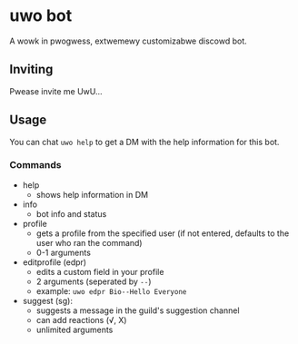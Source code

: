 # uwo bot

A wowk in pwogwess, extwemewy customizabwe discowd bot.

## Inviting

Pwease invite me UwU...

## Usage

You can chat `uwo help` to get a DM with the help information for this bot.

### Commands

-   help
    -   shows help information in DM
-   info
    -   bot info and status
-   profile
    -   gets a profile from the specified user (if not entered, defaults to the user who ran the command)
    -   0-1 arguments
-   editprofile (edpr)
    -   edits a custom field in your profile
    -   2 arguments (seperated by `--`)
    -   example: `uwo edpr Bio--Hello Everyone`
-   suggest (sg):
    -   suggests a message in the guild's suggestion channel
    -   can add reactions (√, X)
    -   unlimited arguments
